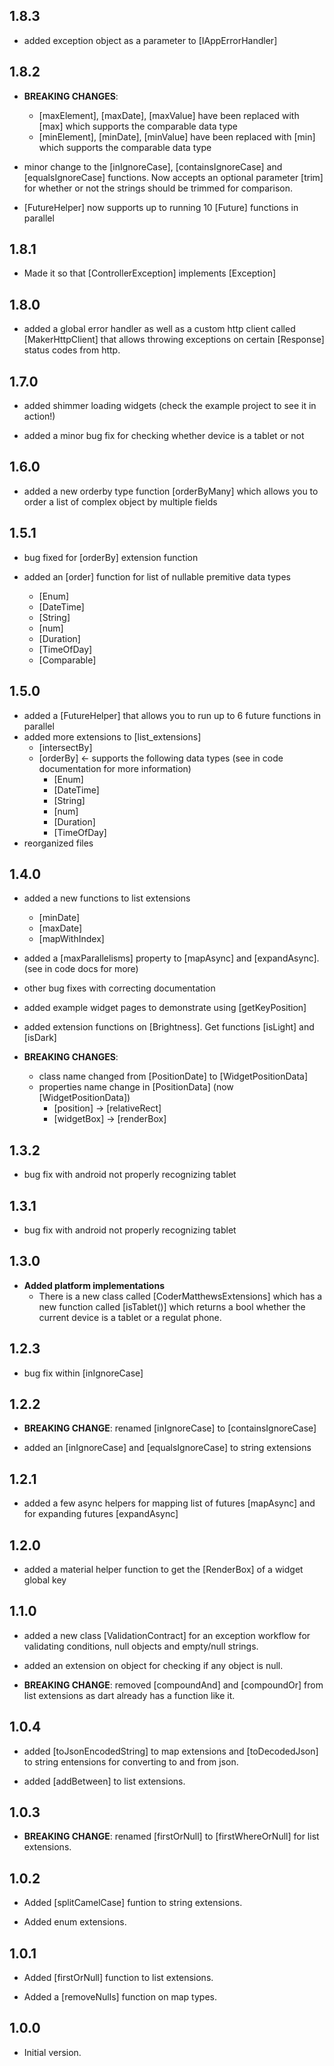 ## 1.8.3

- added exception object as a parameter to [IAppErrorHandler]

## 1.8.2

- **BREAKING CHANGES**:
  - [maxElement], [maxDate], [maxValue] have been replaced with [max] which supports the comparable data type
  - [minElement], [minDate], [minValue] have been replaced with [min] which supports the comparable data type
- minor change to the [inIgnoreCase], [containsIgnoreCase] and [equalsIgnoreCase] functions. Now accepts an optional parameter [trim] for whether or not the strings should be trimmed for comparison.

- [FutureHelper] now supports up to running 10 [Future] functions in parallel

## 1.8.1

- Made it so that [ControllerException] implements [Exception]

## 1.8.0

- added a global error handler as well as a custom http client called [MakerHttpClient] that allows throwing exceptions on certain [Response] status codes from http.

## 1.7.0

- added shimmer loading widgets (check the example project to see it in action!)

- added a minor bug fix for checking whether device is a tablet or not

## 1.6.0

- added a new orderby type function [orderByMany] which allows you to order a list of complex object by multiple fields

## 1.5.1

- bug fixed for [orderBy] extension function

- added an [order] function for list of nullable premitive data types
  - [Enum]
  - [DateTime]
  - [String]
  - [num]
  - [Duration]
  - [TimeOfDay]
  - [Comparable]

## 1.5.0

- added a [FutureHelper] that allows you to run up to 6 future functions in parallel
- added more extensions to [list_extensions]
  - [intersectBy]
  - [orderBy] <- supports the following data types (see in code documentation for more information)
    - [Enum]
    - [DateTime]
    - [String]
    - [num]
    - [Duration]
    - [TimeOfDay]
- reorganized files

## 1.4.0

- added a new functions to list extensions
  - [minDate]
  - [maxDate]
  - [mapWithIndex]
- added a [maxParallelisms] property to [mapAsync] and [expandAsync]. (see in code docs for more)

- other bug fixes with correcting documentation

- added example widget pages to demonstrate using [getKeyPosition]

- added extension functions on [Brightness]. Get functions [isLight] and [isDark]

- **BREAKING CHANGES**:
  - class name changed from [PositionDate] to [WidgetPositionData]
  - properties name change in [PositionData] (now [WidgetPositionData])
    - [position] -> [relativeRect]
    - [widgetBox] -> [renderBox]

## 1.3.2

- bug fix with android not properly recognizing tablet

## 1.3.1

- bug fix with android not properly recognizing tablet

## 1.3.0

- **Added platform implementations**
  - There is a new class called [CoderMatthewsExtensions] which has a new function called [isTablet()] which returns a bool whether the current device is a tablet or a regulat phone.

## 1.2.3

- bug fix within [inIgnoreCase]

## 1.2.2

- **BREAKING CHANGE**: renamed [inIgnoreCase] to [containsIgnoreCase]

- added an [inIgnoreCase] and [equalsIgnoreCase] to string extensions

## 1.2.1

- added a few async helpers for mapping list of futures [mapAsync] and for expanding futures [expandAsync]

## 1.2.0

- added a material helper function to get the [RenderBox] of a widget global key

## 1.1.0

- added a new class [ValidationContract] for an exception workflow for validating conditions, null objects and empty/null strings.

- added an extension on object for checking if any object is null.

- **BREAKING CHANGE**: removed [compoundAnd] and [compoundOr] from list extensions as dart already has a function like it.

## 1.0.4

- added [toJsonEncodedString] to map extensions and [toDecodedJson] to string entensions for converting to and from json.

- added [addBetween] to list extensions.

## 1.0.3

- **BREAKING CHANGE**: renamed [firstOrNull] to [firstWhereOrNull] for list extensions.

## 1.0.2

- Added [splitCamelCase] funtion to string extensions.

- Added enum extensions.

## 1.0.1

- Added [firstOrNull] function to list extensions.

- Added a [removeNulls] function on map types.

## 1.0.0

- Initial version.
